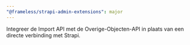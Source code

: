 ```yaml
---
"@frameless/strapi-admin-extensions": major
---
```


Integreer de Import API met de Overige-Objecten-API in plaats van een directe verbinding met Strapi.
